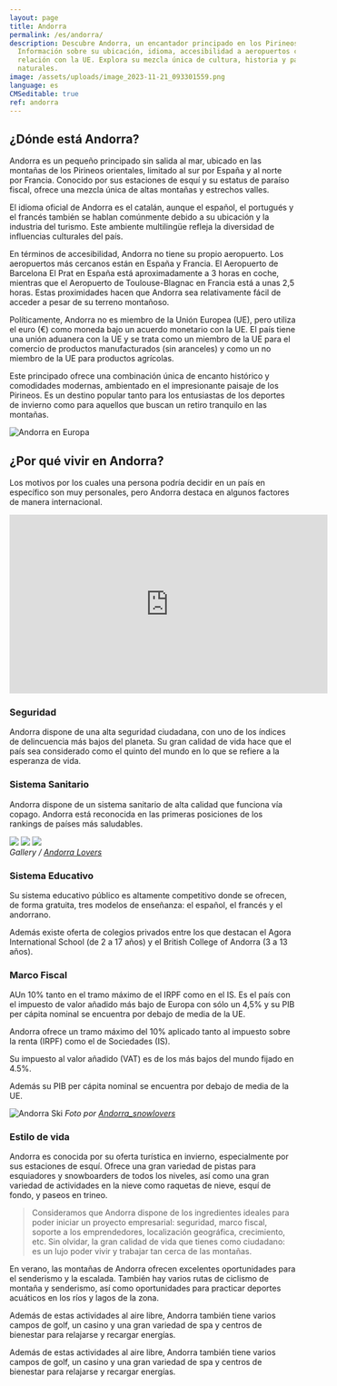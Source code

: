 ```yaml
---
layout: page
title: Andorra
permalink: /es/andorra/
description: Descubre Andorra, un encantador principado en los Pirineos.
  Información sobre su ubicación, idioma, accesibilidad a aeropuertos cercanos y
  relación con la UE. Explora su mezcla única de cultura, historia y paisajes
  naturales.
image: /assets/uploads/image_2023-11-21_093301559.png
language: es
CMSeditable: true
ref: andorra
---
```

## ¿Dónde está Andorra?

Andorra es un pequeño principado sin salida al mar, ubicado en las montañas de los Pirineos orientales, limitado al sur por España y al norte por Francia. Conocido por sus estaciones de esquí y su estatus de paraíso fiscal, ofrece una mezcla única de altas montañas y estrechos valles.

El idioma oficial de Andorra es el catalán, aunque el español, el portugués y el francés también se hablan comúnmente debido a su ubicación y la industria del turismo. Este ambiente multilingüe refleja la diversidad de influencias culturales del país.

En términos de accesibilidad, Andorra no tiene su propio aeropuerto. Los aeropuertos más cercanos están en España y Francia. El Aeropuerto de Barcelona El Prat en España está aproximadamente a 3 horas en coche, mientras que el Aeropuerto de Toulouse-Blagnac en Francia está a unas 2,5 horas. Estas proximidades hacen que Andorra sea relativamente fácil de acceder a pesar de su terreno montañoso.

Políticamente, Andorra no es miembro de la Unión Europea (UE), pero utiliza el euro (€) como moneda bajo un acuerdo monetario con la UE. El país tiene una unión aduanera con la UE y se trata como un miembro de la UE para el comercio de productos manufacturados (sin aranceles) y como un no miembro de la UE para productos agrícolas.

Este principado ofrece una combinación única de encanto histórico y comodidades modernas, ambientado en el impresionante paisaje de los Pirineos. Es un destino popular tanto para los entusiastas de los deportes de invierno como para aquellos que buscan un retiro tranquilo en las montañas.



![Andorra en Europa](/assets/uploads/image_2023-11-21_093020663.png "Dónde está Andorra")

## ¿Por qué vivir en Andorra?

Los motivos por los cuales una persona podría decidir en un país en específico son muy personales, pero Andorra destaca en algunos factores de manera internacional.

<p><iframe width="560" height="315" src="https://www.youtube.com/embed/3HxIbYWfuFg" title="YouTube video player" frameborder="0" allow="accelerometer; autoplay; clipboard-write; encrypted-media; gyroscope; picture-in-picture; web-share" allowfullscreen></iframe></p>

### S﻿eguridad

Andorra dispone de una alta seguridad ciudadana, con uno de los índices de delincuencia más bajos del planeta. Su gran calidad de vida hace que el país sea considerado como el quinto del mundo en lo que se refiere a la esperanza de vida.

### S﻿istema Sanitario

A﻿ndorra dispone de un sistema sanitario de alta calidad que funciona vía copago. Andorra está reconocida en las primeras posiciones de los rankings de países más saludables.

<div class="gallery-box">
  <div class="gallery">
    <img src="/images/andorra/andorra-night.jpg" loading="lazy">
    <img src="/images/andorra/atumn.jpg" loading="lazy">
    <img src="/images/andorra/andorra-winter.jpg" loading="lazy">
  </div>
  <em>Gallery / <a href="https://www.instagram.com/andorralovers/" target="_blank">Andorra Lovers</a></em>
</div>

### S﻿istema Educativo

Su sistema educativo público es altamente competitivo donde se ofrecen, de forma gratuita, tres modelos de enseñanza: el español, el francés y el andorrano.

A﻿demás existe oferta de colegios privados entre los que destacan el Agora International School (de 2 a 17 años)  y el British College of Andorra (3 a 13 años).

### M﻿arco Fiscal

AUn 10% tanto en el tramo máximo de
el IRPF como en el IS. Es el país con
el impuesto de valor añadido más bajo
de Europa con sólo un 4,5% y su
PIB per cápita nominal se encuentra por
debajo de media de la UE.

A﻿ndorra ofrece un tramo máximo del 10% aplicado tanto al impuesto sobre la renta (IRPF) como el de Sociedades (IS).

Su impuesto al valor añadido (VAT) es de los más bajos del mundo fijado en 4.5%.

A﻿demás su PIB per cápita nominal se encuentra por debajo de media de la UE.

![Andorra Ski](https://summit-advisors.netlify.app/images/andorra/andorra-skii.jpg)
*Foto por [Andorra_snowlovers](https://www.instagram.com/andorra_snowlovers/)*

### E﻿stilo de vida

Andorra es conocida por su oferta turística en invierno, especialmente por sus estaciones de esquí. Ofrece una gran variedad de pistas para esquiadores y snowboarders de todos los niveles, así como una gran variedad de actividades en la nieve como raquetas de nieve, esquí de fondo, y paseos en trineo.

> Consideramos que Andorra dispone de los ingredientes ideales para poder iniciar un proyecto empresarial: seguridad, marco fiscal, soporte a los emprendedores, localización geográfica, crecimiento, etc. Sin olvidar, la gran calidad de vida que tienes como ciudadano: es un lujo poder vivir y trabajar tan cerca de las montañas.

En verano, las montañas de Andorra ofrecen excelentes oportunidades para el senderismo y la escalada. También hay varios rutas de ciclismo de montaña y senderismo, así como oportunidades para practicar deportes acuáticos en los ríos y lagos de la zona.

Además de estas actividades al aire libre, Andorra también tiene varios campos de golf, un casino y una gran variedad de spa y centros de bienestar para relajarse y recargar energías.

Además de estas actividades al aire libre, Andorra también tiene varios campos de golf, un casino y una gran variedad de spa y centros de bienestar para relajarse y recargar energías.